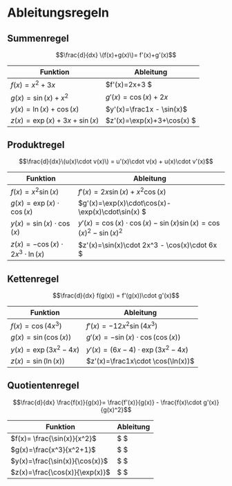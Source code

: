 # Ableitungsregeln

## Summenregel
$$\frac{d}{dx} \(f(x)+g(x)\)= f'(x)+g'(x)$$

|Funktion| Ableitung |
|---|---|
|$f(x)=x^2+3x$|$f'(x)=2x+3 $|
|$g(x)=\sin(x)+x^2$|$g'(x)=\cos(x)+2x$|
|$y(x)=\ln(x)+\cos(x)$|$y'(x)=\frac1x - \sin(x)$|
|$z(x)=\exp(x)+3x+\sin(x)$|$z'(x)=\exp(x)+3+\cos(x) $|

## Produktregel
$$\frac{d}{dx}\(u(x)\cdot v(x)\) = u'(x)\cdot v(x) + u(x)\cdot v'(x)$$

|Funktion| Ableitung |
|---|---|
|$f(x)=x^2\sin(x)$|$f'(x)=2x\sin(x)+x^2\cos(x)$|
|$g(x)=\exp(x)\cdot\cos(x)$|$g'(x)=\exp(x)\cdot\cos(x)-\exp(x)\cdot\sin(x) $|
|$y(x)=\sin(x)\cdot\cos(x)$|$y'(x)=\cos(x)\cdot \cos(x)-\sin(x)\sin(x)= \cos(x)^2 - \sin(x)^2$|
|$z(x)=-\cos(x)\cdot 2x^3\cdot \ln(x)$|$z'(x)=\sin(x)\cdot 2x^3 - \cos(x)\cdot 6x $|

## Kettenregel
$$\frac{d}{dx} f(g(x)) = f'(g(x))\cdot g'(x)$$

|Funktion| Ableitung |
|---|---|
|$f(x)=\cos(4x^3)$|$f'(x)=-12x^2\sin(4x^3)$|
|$g(x)=\sin(\cos(x))$|$g'(x)=-\sin(x)\cdot \cos(\cos(x))$|
|$y(x)= \exp(3x^2-4x)$|$y'(x)=(6x-4)\cdot \exp(3x^2-4x)$|
|$z(x) =\sin(\ln(x))$|$z'(x)=\frac1x\cdot \cos(\ln(x))$|

## Quotientenregel
$$\frac{d}{dx} \frac{f(x)}{g(x)}= \frac{f'(x)}{g(x)} - \frac{f(x)\cdot g'(x)}{g(x)^2}$$

|Funktion| Ableitung |
|---|---|
|$f(x)= \frac{\sin(x)}{x^2}$|$ $|
|$g(x)=\frac{x^3}{x^2+1}$|$ $|
|$y(x)=\frac{\sin(x)}{\cos(x)}$|$ $|
|$z(x)=\frac{\cos(x)}{\exp(x)}$|$ $|
